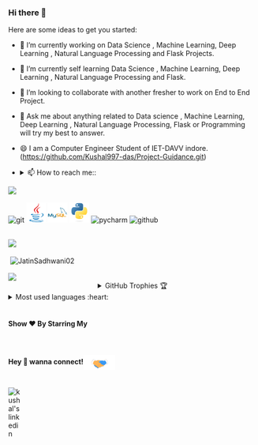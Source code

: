 ### Hi there 👋

Here are some ideas to get you started:

- 🔭 I’m currently working on Data Science , Machine Learning, Deep Learning , Natural Language Processing and Flask Projects.
- 🌱 I’m currently self learning Data Science , Machine Learning, Deep Learning , Natural Language Processing and Flask.
- 👯 I’m looking to collaborate with another fresher to work on End to End Project.
- 💬 Ask me about anything related to Data science ,  Machine Learning, Deep Learning , Natural Language Processing, Flask or Programming will try my best to answer.
- 😄 I am a Computer Engineer Student of IET-DAVV indore.
(https://github.com/Kushal997-das/Project-Guidance.git)

- <details> <summary> 📫 How to reach me::</summary><a href="mailto:jatinsadhwani.1234@gmail.com"> <img src="https://img.icons8.com/fluent/48/000000/gmail.png" width="22px"/> </a>
</details>

<img height="30" src="https://img.shields.io/badge/Languages and  tools- 📚-lightblue.svg?&style=for-the-badge&logo=KushalDas&logoColor=blue" />

<p align="left"><img src="https://www.vectorlogo.zone/logos/git-scm/git-scm-icon.svg" alt="git" width="40" height="40"/> 
  <img src="https://github.com/Kushal997-das/Kushal997-das/blob/master/Profile%20generator/java-original.svg" alt="java" width="40" height="40"/> 
  <img src="https://github.com/Kushal997-das/Kushal997-das/blob/master/Profile%20generator/mysql-original-wordmark.svg" alt="mysql" width="40" height="40"/> 
  <img src="https://github.com/Kushal997-das/Kushal997-das/blob/master/Profile%20generator/python-original.svg" alt="python" width="40" height="40"/>
  <img alt="pycharm"  src="https://img.icons8.com/color/240/000000/pycharm.png"width="50" height="40" /> 
  <img alt="github"  src="https://img.icons8.com/ios-glyphs/240/000000/github.png"width="40" height="40">
</p>


<br>
<img height="27" src="https://github-readme-stats.vercel.app/api?username=JatinSadhwani02&show_icons=true&hide_border=true&show_owner=true&title_color=FFFF00&theme=dark&custom_title=Hello!%20%F0%9F%91%8F&layout=compact" />

<p>&nbsp;<img align="center" src="https://github-readme-stats.vercel.app/api?username=JatinSadhwani02&show_icons=true&hide_border=true&show_owner=true&title_color=FFFF00&theme=dark&custom_title=Hello!%20%F0%9F%91%8F&layout=compact" alt="JatinSadhwani02"/></p>
<img align="center" src="https://github-readme-streak-stats.herokuapp.com/?user=JatinSadhwani02&theme=radical&custom_title=streak-stats&hide_border=true&layout=compact" />
<details align="center">
  <summary>GitHub Trophies 🏆</summary>
<p align="center">
  <a href="https://github.com/ryo-ma/github-profile-trophy" target="_blank">
    <img src="https://github-profile-trophy.vercel.app/?username=JatinSadhwani02&theme=gruvbox&layout=compact&title_color=00FF00"/>
  </a>
</p>
</details> 


<details>
  <summary>Most used languages :heart: </summary>
  <p><img align="left" src="https://github-readme-stats.vercel.app/api/top-langs/?username=JatinSadhwani02&title_color=FF69B4&custom_title=Most%20Used%20Languages%20:D%20&layout=compact&theme=highcontrast&langs_count=10" alt="JatinSadhwani02" /></p>
</details> <br>
<h4 align="left">Show ❤️ By Starring My <a href="https://github.com/JatinSadhwani02?tab=repositories%27%3E%3Cimg%20align=%27center%27%20%20height=%2222%22%20src=%22https://img.shields.io/badge/Repos!%F0%9F%98%8A-lightpink.svg?&style=for-the-badge&logo=JatinSadhwani02&logoColor=blue" /></a></h4>
<br>
<h4 align="left">Hey 👋 wanna connect!<img align="center" src="https://github.com/Kushal997-das/Kushal997-das/blob/master/Profile%20generator/Handshake.gif" height="30px"></h4> <br>
<a href="https://www.linkedin.com/in/jatin-sadhwani-404531152">
  <img align="left" src="https://cdn.jsdelivr.net/npm/simple-icons@v3/icons/linkedin.svg" alt="kushal's linkedin" width="24px" />
</a>
